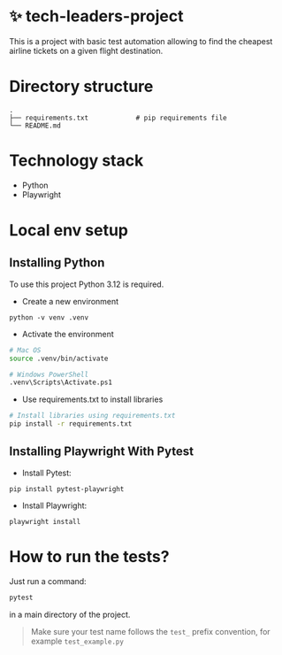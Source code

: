 # ✨ tech-leaders-project


This is a project with basic test automation allowing to find the cheapest airline tickets on a given flight destination.


# Directory structure
```
.
├── requirements.txt            # pip requirements file
└── README.md
```


# Technology stack
- Python
- Playwright



# Local env setup


## Installing Python

To use this project Python 3.12 is required.

- Create a new environment
  
```
python -v venv .venv
```

- Activate the environment
  
``` sh
# Mac OS
source .venv/bin/activate

# Windows PowerShell
.venv\Scripts\Activate.ps1
```

- Use requirements.txt to install libraries
  
```sh
# Install libraries using requirements.txt
pip install -r requirements.txt
```

## Installing Playwright With Pytest

- Install Pytest:

```
pip install pytest-playwright
```

- Install Playwright:
```
playwright install
```

# How to run the tests?

Just run a command:

```sh
pytest
```

in a main directory of the project.

> Make sure your test name follows the `test_` prefix convention, for example `test_example.py`
